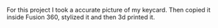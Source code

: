For this project I took a accurate picture of my keycard. Then copied it inside Fusion 360, stylized it and then 3d printed it.
